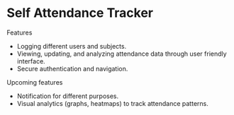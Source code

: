 # Self Attendance Tracker

Features
- Logging different users and subjects.
- Viewing, updating, and analyzing attendance data through user friendly interface.
- Secure authentication and navigation.
  
Upcoming features
- Notification for different purposes.
- Visual analytics (graphs, heatmaps) to track attendance patterns.
